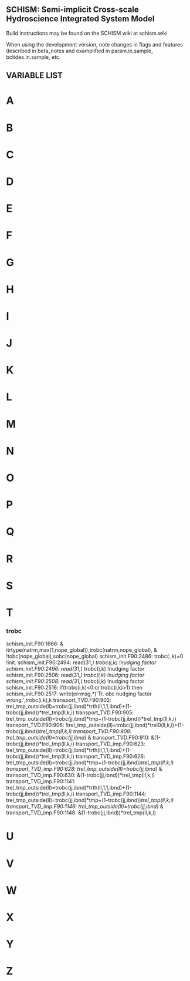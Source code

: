 ## SCHISM: Semi-implicit Cross-scale Hydroscience Integrated System Model

Build instructions may be found on the SCHISM wiki at schism.wiki

When using the development version, note changes in flags and features described in
beta_notes and examplified in param.in.sample, bctides.in.sample, etc.
 
## VARIABLE LIST

# A


# B

# C

# D

# E

# F

# G

# H

# I

# J

# K

# L

# M

# N

# O

# P

# Q

# R

# S

# T

### trobc
schism_init.F90:1666:          & itrtype(natrm,max(1,nope_global)),trobc(natrm,nope_global), & !tobc(nope_global),sobc(nope_global) 
schism_init.F90:2486:        trobc(:,k)=0 !init.
schism_init.F90:2494:              read(31,*) trobc(i,k) !nudging factor
schism_init.F90:2496:              read(31,*) trobc(i,k) !nudging factor
schism_init.F90:2506:              read(31,*) trobc(i,k) !nudging factor
schism_init.F90:2508:              read(31,*) trobc(i,k) !nudging factor
schism_init.F90:2516:            if(trobc(i,k)<0.or.trobc(i,k)>1) then
schism_init.F90:2517:              write(errmsg,*)'Tr. obc nudging factor wrong:',trobc(i,k),k
transport_TVD.F90:902:                    trel_tmp_outside(ll)=trobc(jj,ibnd)*trth(ll,1,1,ibnd)+(1-trobc(jj,ibnd))*trel_tmp(ll,k,i)
transport_TVD.F90:905:                    trel_tmp_outside(ll)=trobc(jj,ibnd)*tmp+(1-trobc(jj,ibnd))*trel_tmp(ll,k,i)
transport_TVD.F90:906:                    !trel_tmp_outside(ll)=trobc(jj,ibnd)*trel0(ll,k,i)+(1-trobc(jj,ibnd))*trel_tmp(ll,k,i)
transport_TVD.F90:908:                    trel_tmp_outside(ll)=trobc(jj,ibnd)* &
transport_TVD.F90:910:     &(1-trobc(jj,ibnd))*trel_tmp(ll,k,i)
transport_TVD_imp.F90:623:                        trel_tmp_outside(ll)=trobc(jj,ibnd)*trth(ll,1,1,ibnd)+(1-trobc(jj,ibnd))*trel_tmp(ll,k,i)
transport_TVD_imp.F90:626:                        trel_tmp_outside(ll)=trobc(jj,ibnd)*tmp+(1-trobc(jj,ibnd))*trel_tmp(ll,k,i)
transport_TVD_imp.F90:628:                        trel_tmp_outside(ll)=trobc(jj,ibnd)* &
transport_TVD_imp.F90:630:       &(1-trobc(jj,ibnd))*trel_tmp(ll,k,i)
transport_TVD_imp.F90:1141:                      trel_tmp_outside(ll)=trobc(jj,ibnd)*trth(ll,1,1,ibnd)+(1-trobc(jj,ibnd))*trel_tmp(ll,k,i)
transport_TVD_imp.F90:1144:                      trel_tmp_outside(ll)=trobc(jj,ibnd)*tmp+(1-trobc(jj,ibnd))*trel_tmp(ll,k,i)
transport_TVD_imp.F90:1146:                      trel_tmp_outside(ll)=trobc(jj,ibnd)* &
transport_TVD_imp.F90:1148:     &(1-trobc(jj,ibnd))*trel_tmp(ll,k,i)


# U

# V

# W

# X

# Y

# Z
